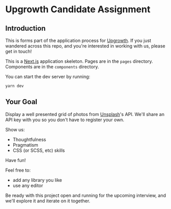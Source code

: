 # Upgrowth Candidate Assignment

## Introduction
This is forms part of the application process for [Upgrowth](https://upgrowth.com.au/). 
If you just wandered across this repo, and you're interested in working with us, please get in touch!

This is a [Next.js][next] application skeleton. 
Pages are in the `pages` directory. 
Components are in the `components` directory.

You can start the dev server by running:

```bash
yarn dev
```

## Your Goal

Display a well presented grid of photos from [Unsplash][unsplash]'s API. We'll share an API key with you so you don't have to register your own.

Show us:

- Thoughtfulness
- Pragmatism
- CSS (or SCSS, etc) skills

Have fun!

Feel free to:

- add any library you like
- use any editor

Be ready with this project open and running for the upcoming interview, and we'll explore it and iterate on it together.

[next]: https://nextjs.org
[unsplash]: https://unsplash.com/documentation
